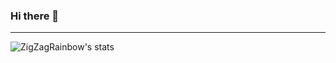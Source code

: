 ### Hi there 👋

<!--
**SurKM9/surkm9** is a ✨ _special_ ✨ repository because its `README.md` (this file) appears on your GitHub profile.

Here are some ideas to get you started:

- 🔭 I’m currently working on C++ and Qt framework
- 🌱 I’m currently learning machine learning and AI
- 👯 I’m looking to collaborate on C++/Qt projects
- 🤔 I’m looking for help with machine learning
- 💬 Ask me about C++ and Qt framework
- 📫 How to reach me: 
-->
---

<img align="left" alt="ZigZagRainbow's stats" src="https://github-readme-stats.vercel.app/api?username=SurKM9&show_icons=true&hide_border=true&theme=radical" /> 
